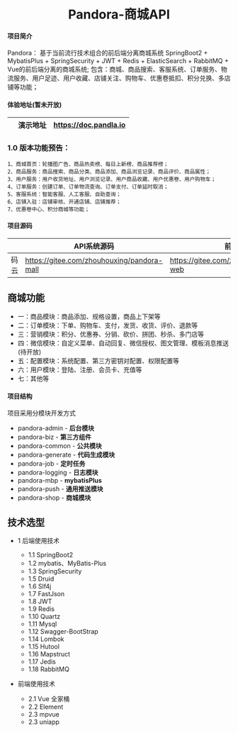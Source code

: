 <h1 style="text-align: center">Pandora-商城API</h1>

#### 项目简介
Pandora：
    基于当前流行技术组合的前后端分离商城系统
    SpringBoot2 + MybatisPlus + SpringSecurity + JWT + Redis + ElasticSearch + RabbitMQ + Vue的前后端分离的商城系统; 
    包含：商城、商品搜索、客服系统、订单服务、物流服务、用户足迹、用户收藏、店铺关注、购物车、优惠卷抵扣、积分兑换、多店铺等功能；

#### 体验地址(暂未开放)
|     |   演示地址  |    https://doc.pandla.io  |
|---  |--- | --- |


### 1.0 版本功能预告：
    1、商城首页：轮播图广告、商品热卖榜、每日上新榜、商品推荐榜；
    2、商品服务：商品搜索、商品分类、商品添加、商品浏览记录、商品评价、商品属性；
    3、用户服务：用户收货地址、用户浏览记录、用户商品收藏、用户优惠卷、用户购物车；
    4、订单服务：创建订单、订单物流查询、订单支付、订单延时取消；
    5、客服系统：智能客服、人工客服、自助查询；
    6、店铺入驻：店铺审核、开通店铺、店铺推荐；
    7、优惠卷中心、积分商城等功能；

#### 项目源码
|     |  API系统源码 |   前端源码  |
|---  |--- | --- |
|   码云  |  https://gitee.com/zhouhouxing/pandora-mall  | https://gitee.com/zhouhouxing/pandora-web |


## 商城功能
* 一：商品模块：商品添加、规格设置，商品上下架等
* 二：订单模块：下单、购物车、支付，发货、收货、评价、退款等
* 三：营销模块：积分、优惠券、分销、砍价、拼团、秒杀、多门店等
* 四：微信模块：自定义菜单、自动回复、微信授权、图文管理、模板消息推送(待开放)
* 五：配置模块：系统配置、第三方密钥对配置、权限配置等
* 六：用户模块：登陆、注册、会员卡、充值等
* 七：其他等

#### 项目结构
项目采用分模块开发方式
- pandora-admin         - **后台模块**
- pandora-biz           - **第三方组件**
- pandora-common        - **公共模块**
- pandora-generate      - **代码生成模块**
- pandora-job           - **定时任务**
- pandora-logging       - **日志模块**
- pandora-mbp           - **mybatisPlus**
- pandora-push          - **通用推送模块**
- pandora-shop          - **商城模块**


## 技术选型
* 1 后端使用技术
    * 1.1 SpringBoot2
    * 1.2 mybatis、MyBatis-Plus
    * 1.3 SpringSecurity
    * 1.5 Druid
    * 1.6 Slf4j
    * 1.7 FastJson
    * 1.8 JWT
    * 1.9 Redis
    * 1.10 Quartz
    * 1.11 Mysql
    * 1.12 Swagger-BootStrap
    * 1.14 Lombok
    * 1.15 Hutool
    * 1.16 Mapstruct
	* 1.17 Jedis
	* 1.18 RabbitMQ
        
* 前端使用技术
    * 2.1 Vue 全家桶
    * 2.2 Element
    * 2.3 mpvue
    * 2.3 uniapp

